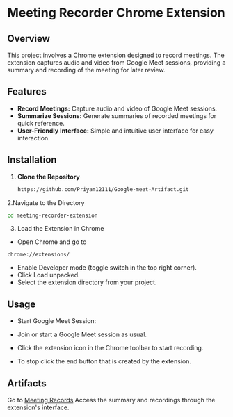 # Meeting Recorder Chrome Extension

## Overview

This project involves a Chrome extension designed to record meetings. The extension captures audio and video from Google Meet sessions, providing a summary and recording of the meeting for later review.

## Features

- **Record Meetings:** Capture audio and video of Google Meet sessions.
- **Summarize Sessions:** Generate summaries of recorded meetings for quick reference.
- **User-Friendly Interface:** Simple and intuitive user interface for easy interaction.

## Installation

1. **Clone the Repository**

   ```bash
   https://github.com/Priyam12111/Google-meet-Artifact.git
   ```
2.Navigate to the Directory
```bash
cd meeting-recorder-extension
```
3. Load the Extension in Chrome
- Open Chrome and go to
```url
chrome://extensions/
```
- Enable Developer mode (toggle switch in the top right corner).
- Click Load unpacked.
- Select the extension directory from your project.

## Usage
- Start Google Meet Session:

- Join or start a Google Meet session as usual. 
- Click the extension icon in the Chrome toolbar to start recording.
- To stop click the end button that is created by the extension.

## Artifacts
Go to [Meeting Records](https://meeting-records.vercel.app/)
Access the summary and recordings through the extension's interface.

